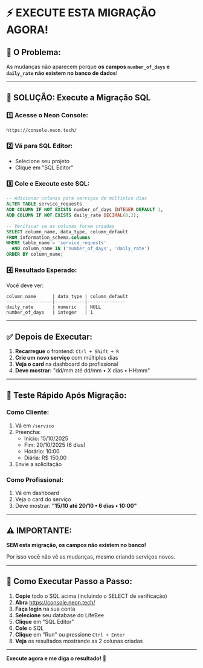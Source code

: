 # ⚡ EXECUTE ESTA MIGRAÇÃO AGORA!

## 🎯 **O Problema:**

As mudanças não aparecem porque **os campos `number_of_days` e `daily_rate` não existem no banco de dados**!

---

## 🚀 **SOLUÇÃO: Execute a Migração SQL**

### 1️⃣ **Acesse o Neon Console:**
```
https://console.neon.tech/
```

### 2️⃣ **Vá para SQL Editor:**
- Selecione seu projeto
- Clique em "SQL Editor"

### 3️⃣ **Cole e Execute este SQL:**

```sql
-- Adicionar colunas para serviços de múltiplos dias
ALTER TABLE service_requests
ADD COLUMN IF NOT EXISTS number_of_days INTEGER DEFAULT 1,
ADD COLUMN IF NOT EXISTS daily_rate DECIMAL(8,2);

-- Verificar se as colunas foram criadas
SELECT column_name, data_type, column_default
FROM information_schema.columns
WHERE table_name = 'service_requests'
  AND column_name IN ('number_of_days', 'daily_rate')
ORDER BY column_name;
```

### 4️⃣ **Resultado Esperado:**

Você deve ver:
```
column_name      | data_type | column_default
-----------------|-----------|--------------
daily_rate       | numeric   | NULL
number_of_days   | integer   | 1
```

---

## ✅ **Depois de Executar:**

1. **Recarregue** o frontend: `Ctrl + Shift + R`
2. **Crie um novo serviço** com múltiplos dias
3. **Veja o card** na dashboard do profissional
4. **Deve mostrar:** "dd/mm até dd/mm • X dias • HH:mm"

---

## 🧪 **Teste Rápido Após Migração:**

### Como Cliente:
1. Vá em `/servico`
2. Preencha:
   - Início: 15/10/2025
   - Fim: 20/10/2025 (6 dias)
   - Horário: 10:00
   - Diária: R$ 150,00
3. Envie a solicitação

### Como Profissional:
1. Vá em dashboard
2. Veja o card do serviço
3. Deve mostrar: **"15/10 até 20/10 • 6 dias • 10:00"**

---

## ⚠️ **IMPORTANTE:**

**SEM esta migração, os campos não existem no banco!**

Por isso você não vê as mudanças, mesmo criando serviços novos.

---

## 📱 **Como Executar Passo a Passo:**

1. **Copie** todo o SQL acima (incluindo o SELECT de verificação)
2. **Abra** https://console.neon.tech/
3. **Faça login** na sua conta
4. **Selecione** seu database do LifeBee
5. **Clique** em "SQL Editor"
6. **Cole** o SQL
7. **Clique** em "Run" ou pressione `Ctrl + Enter`
8. **Veja** os resultados mostrando as 2 colunas criadas

---

**Execute agora e me diga o resultado!** 🚀

